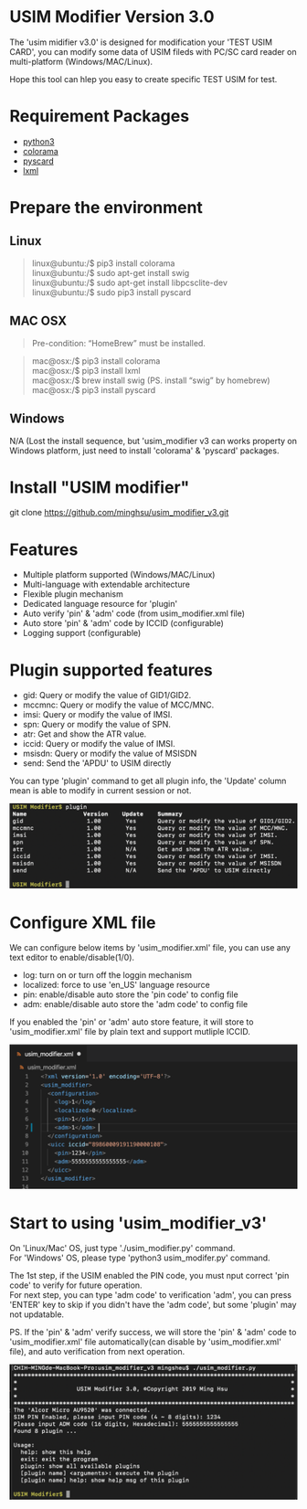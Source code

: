 # USIM Modifier Version 3.0

The 'usim midifier v3.0' is designed for modification your 'TEST USIM CARD', you can modify some data of USIM fileds with PC/SC card reader on multi-platform (Windows/MAC/Linux).  
  
Hope this tool can hlep you easy to create specific TEST USIM for test.

# Requirement Packages

- [python3](https://www.python.org/)
- [colorama](https://pypi.org/project/colorama/)
- [pyscard](https://pyscard.sourceforge.io/)  
- [lxml](https://lxml.de/)  

# Prepare the environment

## Linux
> linux@ubuntu:/$ pip3 install colorama  
> linux@ubuntu:/$ sudo apt-get install swig  
> linux@ubuntu:/$ sudo apt-get install libpcsclite-dev  
> linux@ubuntu:/$ sudo pip3 install pyscard

## MAC OSX
> Pre-condition: “HomeBrew” must be installed.  
  
> mac@osx:/$ pip3 install colorama  
> mac@osx:/$ pip3 install lxml  
> mac@osx:/$ brew install swig  (PS. install “swig” by homebrew)  
> mac@osx:/$ pip3 install pyscard  

## Windows

N/A (Lost the install sequence, but 'usim_modifier v3 can works property on Windows platform, just need to install 'colorama' & 'pyscard' packages.

# Install "USIM modifier"

git clone https://github.com/minghsu/usim_modifier_v3.git

# Features

- Multiple platform supported (Windows/MAC/Linux)
- Multi-language with extendable architecture
- Flexible plugin mechanism
- Dedicated language resource for 'plugin' 
- Auto verify 'pin' & 'adm' code (from usim_modifier.xml file)
- Auto store 'pin' & 'adm' code by ICCID (configurable)
- Logging support (configurable)

# Plugin supported features

- gid: Query or modify the value of GID1/GID2.
- mccmnc: Query or modify the value of MCC/MNC.
- imsi: Query or modify the value of IMSI.
- spn: Query or modify the value of SPN.
- atr: Get and show the ATR value.
- iccid: Query or modify the value of IMSI.
- msisdn: Query or modify the value of MSISDN
- send: Send the 'APDU' to USIM directly

You can type 'plugin' command to get all plugin info, the 'Update' column mean is able to modify in current session or not.  

![plugin](https://github.com/minghsu/usim_modifier_v3/blob/master/docs/images/plugin.png)

# Configure XML file

We can configure below items by 'usim_modifier.xml' file, you can use any text editor to enable/disable(1/0).

- log: turn on or turn off the loggin mechanism
- localized: force to use 'en_US' language resource
- pin: enable/disable auto store the 'pin code' to config file
- adm: enable/disable auto store the 'adm code' to config file

If you enabled the 'pin' or 'adm' auto store feature, it will store to 'usim_modifier.xml' file by plain text and support mutliple ICCID.

![config](https://github.com/minghsu/usim_modifier_v3/blob/master/docs/images/config.png)

# Start to using 'usim_modifier_v3'

On 'Linux/Mac' OS, just type './usim_modifier.py' command.  
For 'Windows' OS, please type 'python3 usim_modifer.py' command.

The 1st step, if the USIM enabled the PIN code, you must nput correct 'pin code' to verify for future operation.  
For next step, you can type 'adm code' to verification 'adm', you can press 'ENTER' key to skip if you didn't have the 'adm code', but some 'plugin' may not updatable.  

PS. If the 'pin' & 'adm' verify success, we will store the 'pin' & 'adm' code to 'usim_modifier.xml' file automatically(can disable by 'usim_modifier.xml' file), and auto verification from next operation.

![startup](https://github.com/minghsu/usim_modifier_v3/blob/master/docs/images/startup.png)
